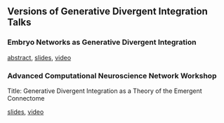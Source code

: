 ## Versions of Generative Divergent Integration Talks

### Embryo Networks as Generative Divergent Integration

[abstract](https://github.com/devoworm/Proposals-Public-Lectures/blob/master/Embryo%20Networks%20as%20Generative%20Divergent%20Integration/Abstract.md), [slides](https://figshare.com/articles/presentation/Embryo_Networks_as_Generative_Divergent_Integration/14773347), [video](https://www.youtube.com/watch?v=50o115oPz_A)

### Advanced Computational Neuroscience Network Workshop

Title:
Generative Divergent Integration as a Theory of the Emergent Connectome

[slides](https://figshare.com/articles/presentation/Generative_Divergent_Integration_as_a_Theory_of_the_Emergent_Connectome/16554288), [video](https://www.youtube.com/watch?v=25vNp40I7SE)
